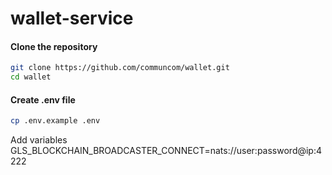 # wallet-service

#### Clone the repository

```bash
git clone https://github.com/communcom/wallet.git
cd wallet
```

#### Create .env file

```bash
cp .env.example .env
```

Add variables
GLS_BLOCKCHAIN_BROADCASTER_CONNECT=nats://user:password@ip:4222